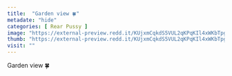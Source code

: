 ```yaml
---
title:  "Garden view 🍀"
metadate: "hide"
categories: [ Rear Pussy ]
image: "https://external-preview.redd.it/KUjxmCqkdS5VUL2qKPqKIl4xWKbTpgDogtKAlXIDypo.jpg?auto=webp&s=2c0eeded182e28edf55e0c0123689d9dc32b5fe2"
thumb: "https://external-preview.redd.it/KUjxmCqkdS5VUL2qKPqKIl4xWKbTpgDogtKAlXIDypo.jpg?width=1080&crop=smart&auto=webp&s=3aa7ee8ef2bf4dea4482fea899422eac605aca2a"
visit: ""
---
```

Garden view 🍀
